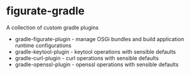 figurate-gradle
===============

A collection of custom gradle plugins

* gradle-figurate-plugin - manage OSGi bundles and build application runtime configurations
* gradle-keytool-plugin - keytool operations with sensible defaults
* gradle-curl-plugin - curl operations with sensible defaults
* gradle-openssl-plugin - openssl operations with sensible defaults
